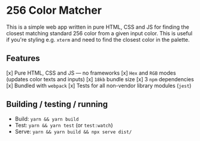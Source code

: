 # 256 Color Matcher

This is a simple web app written in pure HTML, CSS and JS for finding the closest matching standard 256 color from a given input color. This is useful if you're styling e.g. `xterm` and need to find the closest color in the palette.

## Features

[x] Pure HTML, CSS and JS — no frameworks
[x] `Hex` and `RGB` modes (updates color texts and inputs)
[x] `18kb` bundle size
[x] 3 `npm` dependencies
[x] Bundled with `webpack`
[x] Tests for all non-vendor library modules (`jest`)

## Building / testing / running

- Build: `yarn && yarn build`
- Test: `yarn && yarn test` (or `test:watch`)
- Serve: `yarn && yarn build && npx serve dist/`
